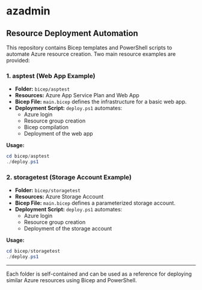 # azadmin

## Resource Deployment Automation

This repository contains Bicep templates and PowerShell scripts to automate Azure resource creation. Two main resource examples are provided:

### 1. asptest (Web App Example)
- **Folder:** `bicep/asptest`
- **Resources:** Azure App Service Plan and Web App
- **Bicep File:** `main.bicep` defines the infrastructure for a basic web app.
- **Deployment Script:** `deploy.ps1` automates:
	- Azure login
	- Resource group creation
	- Bicep compilation
	- Deployment of the web app

**Usage:**
```powershell
cd bicep/asptest
./deploy.ps1
```

### 2. storagetest (Storage Account Example)
- **Folder:** `bicep/storagetest`
- **Resources:** Azure Storage Account
- **Bicep File:** `main.bicep` defines a parameterized storage account.
- **Deployment Script:** `deploy.ps1` automates:
	- Azure login
	- Resource group creation
	- Deployment of the storage account

**Usage:**
```powershell
cd bicep/storagetest
./deploy.ps1
```

---
Each folder is self-contained and can be used as a reference for deploying similar Azure resources using Bicep and PowerShell.
